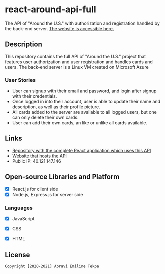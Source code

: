 # react-around-api-full
The API of "Around the U.S." with authorization and registration handled by the back-end server.
[The website is accessible here.](https://abravi-api.students.nomoreparties.site)

## Description
This repository contains the full API of "Around the U.S." project that features user authorization and user registration and handles cards and users.
The back-end server is a Linux VM created on Microsoft Azure

### User Stories
* User can signup with their email and password, and login after signup with their credentials.
* Once logged in into their account, user is able to update their name and description, as well as their profile picture. 
* All cards added to the server are available to all logged users, but one can only delete their own cards.
* User can add their own cards, an like or unlike all cards available.

## Links
* [Repository with the complete React application which uses this API](https://github.com/Abra-Sena/react-around-api-full)
* [Website that hosts the API](https://api.abravi-api.students.nomoreparties.site/)
* Public IP: 40.121.147.146


## Open-source Libraries and Platform
  - [x] React.js for client side
  - [x] Node.js, Express.js for server side

### Languages
  - [x] JavaScript
  - [x] CSS
  - [x] HTML
   

## License

    Copyright [2020-2021] Abravi Emiline Tekpa
